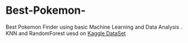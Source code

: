 # Best-Pokemon-
Best Pokemon Finder using basic Machine Learning and Data Analysis . KNN and RandomForest uesd on [Kaggle DataSet](https://www.kaggle.com/chekan/pokemon-legendary-model/data)
